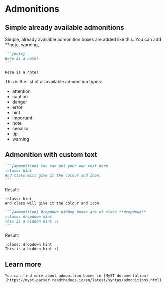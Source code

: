#  Admonitions

## Simple already available admonitions
Simple, already available admonition boxes are added like this. You can add **note, warning, 

````md
```{note}
Here is a note!
```
````

```{note}
Here is a note!
```

This is the list of all available admonition types:
- attention
- caution
- danger
- error
- hint
- important
- note
- seealso
- tip
- warning

## Admonition with custom text

````md
```{admonition} You can put your own text here 
:class: hint
And class will give it the colour and icon.
```
````

Result:

````{admonition} You can put your own text here 
:class: hint
And class will give it the colour and icon.
````

````md
```{admonition} Dropdown hidden boxes are of class **dropdown** 
:class: dropdown hint
This is a hidden hint :)
```
````

Result:
````{admonition} Dropdown hidden boxes are of class **dropdown** 
:class: dropdown hint
This is a hidden hint :)
````

## Learn more


```{seealso}
You can find more about admonition boxes in [MyST documentation](https://myst-parser.readthedocs.io/en/latest/syntax/admonitions.html)
```